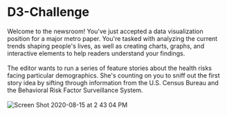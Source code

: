 # D3-Challenge
Welcome to the newsroom! You've just accepted a data visualization position for a major metro paper. You're tasked with analyzing the current trends shaping people's lives, as well as creating charts, graphs, and interactive elements to help readers understand your findings.<br><br>
The editor wants to run a series of feature stories about the health risks facing particular demographics. She's counting on you to sniff out the first story idea by sifting through information from the U.S. Census Bureau and the Behavioral Risk Factor Surveillance System.<br><br>
![Screen Shot 2020-08-15 at 2 43 04 PM](https://user-images.githubusercontent.com/63508658/90320356-2e6e4d80-df06-11ea-8cbe-984ac9136001.png)

